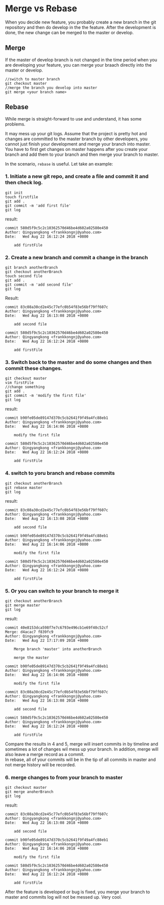 # Merge vs Rebase
When you decide new feature, you probably create a new branch in the git repository and then do develop in the the feature. After the development is done, the new change can be merged to the master or develop.  
## Merge
If the master of develop branch is not changed in the time period when you are developing your feature, you can merge your braach directly into the master or develop.  
```
//switch to master branch
git checkout master
//merge the branch you develop into master
git merge <your branch name>
```

## Rebase
While merge is straight-forward to use and understand, it has some problems.  

It may mess up your git logs. Assume that the project is pretty hot and changes are committed to the master branch by other developers, you cannot just finish your development and merge your branch into master. You have to first get changes on master happens after you create your branch and add them to your branch and then merge your branch to master.  

In the scenario, `rebase` is useful. Let take an example:
### 1. Initiate a new git repo, and create a file and commit it and then check log.
```shell
git init
touch firstfile
git add .
git commit -m 'add first file'
git log
```
result:
```shell
commit 580d5f9c5c2c10362570d46be4d602a02580e450
Author: Qingyangkong <frankkongnj@yahoo.com>
Date:   Wed Aug 22 16:12:24 2018 +0800

    add firstFile

```

### 2. Create a new branch and commit a change in the branch
```shell
git branch anotherBranch
git checkout anotherBranch
touch second file
git add .
git commit -m 'add second file'
git log
```
Result:
```shell
commit 83c08a30cd2e45c77efc0b54f83e56bf79ff607c
Author: Qingyangkong <frankkongnj@yahoo.com>
Date:   Wed Aug 22 16:13:08 2018 +0800

    add second file

commit 580d5f9c5c2c10362570d46be4d602a02580e450
Author: Qingyangkong <frankkongnj@yahoo.com>
Date:   Wed Aug 22 16:12:24 2018 +0800

    add firstFile

```

### 3. Switch back to the master and do some changes and then commit these changes.
```shell
git checkout master
vim firstFile
//change something
git add .
git commit -m 'modify the first file'
git log
```
result:
```
commit b90fe05de89147d370c5cb2641f9f49a4fc88eb1
Author: Qingyangkong <frankkongnj@yahoo.com>
Date:   Wed Aug 22 16:14:06 2018 +0800

    modify the first file

commit 580d5f9c5c2c10362570d46be4d602a02580e450
Author: Qingyangkong <frankkongnj@yahoo.com>
Date:   Wed Aug 22 16:12:24 2018 +0800

    add firstFile
```

### 4. switch to yoru branch and rebase commits 
```shell
git checkout anotherBranch
git rebase master
git log
```
result:
```shell
commit 83c08a30cd2e45c77efc0b54f83e56bf79ff607c
Author: Qingyangkong <frankkongnj@yahoo.com>
Date:   Wed Aug 22 16:13:08 2018 +0800

    add second file

commit b90fe05de89147d370c5cb2641f9f49a4fc88eb1
Author: Qingyangkong <frankkongnj@yahoo.com>
Date:   Wed Aug 22 16:14:06 2018 +0800

    modify the first file

commit 580d5f9c5c2c10362570d46be4d602a02580e450
Author: Qingyangkong <frankkongnj@yahoo.com>
Date:   Wed Aug 22 16:12:24 2018 +0800

    add firstFile

```
### 5. Or you can switch to your branch to merge it
```shell
git checkout anotherBranch
git merge master
git log
```
result:
```
commit 40e8153dca598f7e7c6793e496cb1e69f40c52cf
Merge: d4acac7 f839fc9
Author: Qingyangkong <frankkongnj@yahoo.com>
Date:   Wed Aug 22 17:17:09 2018 +0800

    Merge branch 'master' into anotherBranch
    
    merge the master
    
commit b90fe05de89147d370c5cb2641f9f49a4fc88eb1
Author: Qingyangkong <frankkongnj@yahoo.com>
Date:   Wed Aug 22 16:14:06 2018 +0800

    modify the first file

commit 83c08a30cd2e45c77efc0b54f83e56bf79ff607c
Author: Qingyangkong <frankkongnj@yahoo.com>
Date:   Wed Aug 22 16:13:08 2018 +0800

    add second file

commit 580d5f9c5c2c10362570d46be4d602a02580e450
Author: Qingyangkong <frankkongnj@yahoo.com>
Date:   Wed Aug 22 16:12:24 2018 +0800

    add firstFile

```

Compare the results in 4 and 5, merge will insert commits in by timeline and sometimes a lot of changes wil mess up your branch. In addition, merge will also leave a merge record as a commit.  
In rebase, all of your commits will be in the tip of all commits in master and not merge history will be recorded. 

### 6. merge changes to from your branch to master
```shell
git checkout master
git merge anoherBranch
git log
```
result:
```
commit 83c08a30cd2e45c77efc0b54f83e56bf79ff607c
Author: Qingyangkong <frankkongnj@yahoo.com>
Date:   Wed Aug 22 16:13:08 2018 +0800

    add second file

commit b90fe05de89147d370c5cb2641f9f49a4fc88eb1
Author: Qingyangkong <frankkongnj@yahoo.com>
Date:   Wed Aug 22 16:14:06 2018 +0800

    modify the first file

commit 580d5f9c5c2c10362570d46be4d602a02580e450
Author: Qingyangkong <frankkongnj@yahoo.com>
Date:   Wed Aug 22 16:12:24 2018 +0800

    add firstFile
```
After the feature is developed or bug is fixed, you merge your branch to master and commits log will not be messed up. Very cool.
